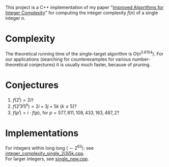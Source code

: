 This project is a C++ implementation of my paper "[Improved Algorithms for Integer Complexity](https://arxiv.org/pdf/2308.10301.pdf)" for computing the integer complexity $f(n)$ of a single integer $n$.

# Complexity
The theoretical running time of the single-target algorithm is $O(n^{0.6154})$. For our applications (searching for counterexamples for various number-theoretical conjectures) it is usually much faster, because of pruning.


# Conjectures
1. $f(2^i)=2i$?
2. $f(2^i3^j5^k)=2i+3j+5k$ ($k\leq 5$)?
3. $f(p^i)=i\cdot f(p)$, for $p=577,811,109,433,163,487,2$?


# Implementations
For integers within long long ($\sim 2^{63}$): see [integer_complexity_single_2i3j5k.cpp](https://github.com/hqztrue/integer_complexity/blob/main/integer_complexity_single_2i3j5k.cpp).  
For larger integers, see [single_new.cpp](https://github.com/hqztrue/integer_complexity/blob/main/C-Quadratic-Sieve_C%2B%2B/single_new.cpp).  

